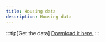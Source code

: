 ```yaml
---
title: Housing data
description: Housing data
---
```


:::tip[Get the data]
[Download it here.](#)
:::